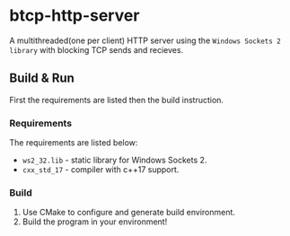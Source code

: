 <h1>btcp-http-server</h1>
<p> A multithreaded(one per client) HTTP server using the <code>Windows Sockets 2 library</code> with blocking TCP sends and recieves. </p>
<h2>Build & Run</h2>
<p>First the requirements are listed then the build instruction.</p>
<h3>Requirements</h3>
<p>The requirements are listed below:</p>
<ul>
  <li><code>ws2_32.lib</code> - static library for Windows Sockets 2.</li>
  <li><code>cxx_std_17</code> - compiler with c++17 support.</li>
</ul>
<h3> Build </h3>
<ol>
  <li>Use CMake to configure and generate build environment.</li>
  <li>Build the program in your environment!</li>
</ol>

